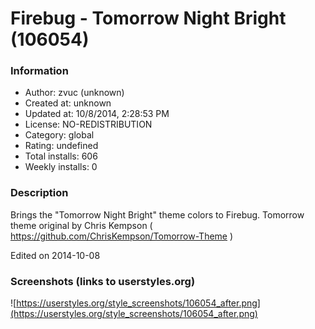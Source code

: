# Firebug - Tomorrow Night Bright (106054)

### Information
- Author: zvuc (unknown)
- Created at: unknown
- Updated at: 10/8/2014, 2:28:53 PM
- License: NO-REDISTRIBUTION
- Category: global
- Rating: undefined
- Total installs: 606
- Weekly installs: 0


### Description
Brings the "Tomorrow Night Bright" theme colors to Firebug.
Tomorrow theme original by Chris Kempson ( https://github.com/ChrisKempson/Tomorrow-Theme )

Edited on 2014-10-08


### Screenshots (links to userstyles.org)
![https://userstyles.org/style_screenshots/106054_after.png](https://userstyles.org/style_screenshots/106054_after.png)


